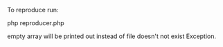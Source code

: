 To reproduce run:

php reproducer.php


empty array will be printed out instead of file doesn't not exist Exception.